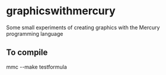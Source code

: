 # graphicswithmercury
Some small experiments of creating graphics with the Mercury programming language

## To compile

mmc --make testformula
